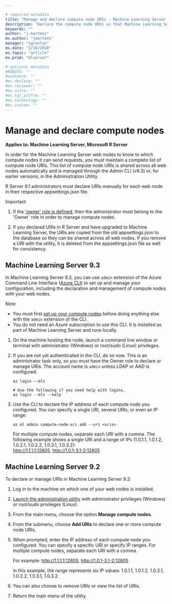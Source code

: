 ```yaml
---

# required metadata
title: "Manage and declare compute node URIs - Machine Learning Server "
description: "Declare the compute node URIs so that Machine Learning Server web nodes know to which compute nodes they can send requests."
keywords: ""
author: "j-martens"
ms.author: "jmartens"
manager: "cgronlun"
ms.date: "2/16/2018"
ms.topic: "article"
ms.prod: "mlserver"

# optional metadata
#ROBOTS: ""
#audience: ""
#ms.devlang: ""
#ms.reviewer: ""
#ms.suite: ""
#ms.tgt_pltfrm: ""
#ms.technology: ""
#ms.custom: ""
---
```


# Manage and declare compute nodes

**Applies to:  Machine Learning Server, Microsoft R Server**

In order for the Machine Learning Server web nodes to know to which compute nodes it can send requests, you must maintain a complete list of compute node URIs. This list of compute node URIs is shared across all web nodes automatically and is managed through the Admin CLI (v9.3) or, for earlier versions, in the Administration Utility.

R Server 9.1 administrators must declare URIs manually for each web node in their respective appsettings.json file. 

>[!Important]
>1. If the ['owner' role is defined](configure-roles.md), then the administrator must belong to the 'Owner' role in order to manage compute nodes. 
>
>2. If you declared URIs in R Server and have upgraded to Machine Learning Server, the URIs are copied from the old appsettings.json to the database so they can be shared across all web nodes. If you remove a URI with the utility, it is deleted from the appsettings.json file as well for consistency.


## Machine Learning Server 9.3

In Machine Learning Server 9.3, you can use `admin` extension of the Azure Command Line Interface ([Azure CLI](https://docs.microsoft.com/en-us/cli/azure/install-azure-cli?view=azure-cli-latest)) to set up and manage your configuration, including the declaration and management of compute nodes with your web nodes.

>[!NOTE]
>- You must first [set up your compute nodes](configure-machine-learning-server-enterprise.md) before doing anything else with the `admin` extension of the CLI.
>- You do not need an Azure subscription to use this CLI. It is installed as part of Machine Learning Server and runs locally.  

1. On the machine hosting the node, launch a command line window or terminal  with administrator (Windows) or root/sudo (Linux) privileges.

1. If you are not yet authenticated in the CLI, do so now. This is an administrator task only, so you must have the Owner role to declare or manage URIs. The account name is `admin` unless LDAP or AAD is configured.
   ```
   az login —-mls

   # Use the following if you need help with logins.
   az login --mls --help
   ```

1. Use the CLI to declare the IP address of each compute node you configured. You can specify a single URI, several URIs, or even an IP range:
   ```azurecli
   az ml admin compute-node-uri add --uri <uris>
   ```

   For multiple compute nodes, separate each URI with a comma. The following example shows a single URI and a range of IPs (1.0.1.1, 1.0.1.2, 1.0.2.1, 1.0.2.2, 1.0.3.1, 1.0.3.2): <br/>http://1.1.1.1:12805, http://1.0.1-3.1-2:12805
 
## Machine Learning Server 9.2

To declare or manage URIs in Machine Learning Server 9.2:

1. Log in to the machine on which one of your web nodes is installed.

1. [Launch the administration utility](configure-admin-cli-launch.md) with administrator privileges (Windows) or root/sudo privileges (Linux).

1. From the main menu, choose the option **Manage compute nodes**.

1. From the submenu, choose **Add URIs** to declare one or more compute node URIs.
   
1. When prompted, enter the IP address of each compute node you configured. You can specify a specific URI or  specify IP ranges. For multiple compute nodes, separate each URI with a comma. 

   For example: http://1.1.1.1:12805, http://1.0.1-3.1-2:12805

   In this example, the range represents six IP values: 1.0.1.1, 1.0.1.2, 1.0.2.1, 1.0.2.2, 1.0.3.1,  1.0.3.2.

1. You can also choose to remove URIs or view the list of URIs. 

1. Return the main menu of the utility.
